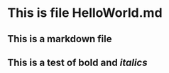 # This is file HelloWorld.md
## This is a markdown file
## This is a test of **bold** and *italics*
